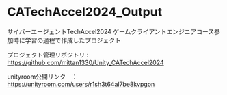 # CATechAccel2024_Output
サイバーエージェントTechAccel2024 ゲームクライアントエンジニアコース参加時に学習の過程で作成したプロジェクト

プロジェクト管理リポジトリ : https://github.com/mittan1330/Unity_CATechAccel2024

unityroom公開リンク　：　https://unityroom.com/users/r1sh3t64al7be8kvpgon
